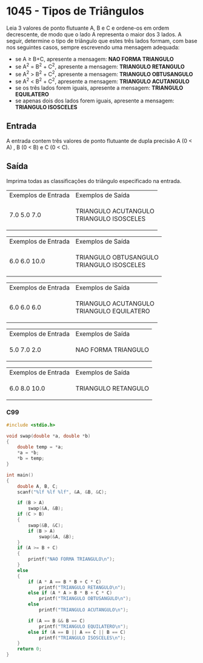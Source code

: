 <html>
  <body style="padding: 10px 0px">
    <div class="header">
      <h1>1045 - Tipos de Triângulos</h1>
      <div class="problem">
        <div class="description">
          <p>
            Leia 3 valores de ponto flutuante A, B e C e ordene-os em ordem
            decrescente, de modo que o lado A representa o maior dos 3 lados. A
            seguir, determine o tipo de triângulo que estes três lados formam,
            com base nos seguintes casos, sempre escrevendo uma mensagem
            adequada:<br />
          </p>
          <ul>
            <li>
              se A &ge; B+C, apresente a mensagem:
              <strong>NAO FORMA TRIANGULO</strong>
            </li>
            <li>
              se A<sup>2</sup> = B<sup>2</sup> + C<sup>2</sup>, apresente a
              mensagem: <strong>TRIANGULO RETANGULO</strong>
            </li>
            <li>
              se A<sup>2</sup> &gt; B<sup>2</sup> + C<sup>2</sup>, apresente a
              mensagem: <strong>TRIANGULO OBTUSANGULO</strong>
            </li>
            <li>
              se A<sup>2</sup> &lt; B<sup>2</sup> + C<sup>2</sup>, apresente a
              mensagem: <strong>TRIANGULO ACUTANGULO</strong>
            </li>
            <li>
              se os três lados forem iguais, apresente a mensagem:
              <strong>TRIANGULO EQUILATERO</strong>
            </li>
            <li>
              se apenas dois dos lados forem iguais, apresente a mensagem:
              <strong>TRIANGULO ISOSCELES</strong>
            </li>
          </ul>
        </div>
        <h2>Entrada</h2>
        <div class="input">
          <p>
            A entrada contem três valores de ponto flutuante de dupla precisão A
            (0 &lt; A) , B (0 &lt; B) e C (0 &lt; C).
          </p>
        </div>
        <h2>Saída</h2>
        <div class="output">
          <p>
            Imprima todas as classificações do triângulo especificado na
            entrada.
          </p>
        </div>
        <div class="both"></div>
        <table>
          <tbody>
            <tr>
              <td>Exemplos de Entrada</td>
              <td>Exemplos de Saída</td>
            </tr>
            <tr>
              <td class="division">
                <p>7.0 5.0 7.0</p>
              </td>
              <td>
                <p>
                  TRIANGULO ACUTANGULO<br />
                  TRIANGULO ISOSCELES
                </p>
              </td>
            </tr>
          </tbody>
        </table>
        <table>
          <tbody>
            <tr>
              <td>Exemplos de Entrada</td>
              <td>Exemplos de Saída</td>
            </tr>
            <tr>
              <td class="division">
                <p>6.0 6.0 10.0</p>
              </td>
              <td>
                <p>
                  TRIANGULO OBTUSANGULO<br />
                  TRIANGULO ISOSCELES
                </p>
              </td>
            </tr>
          </tbody>
        </table>
        <table>
          <tbody>
            <tr>
              <td>Exemplos de Entrada</td>
              <td>Exemplos de Saída</td>
            </tr>
            <tr>
              <td class="division">
                <p>6.0 6.0 6.0</p>
              </td>
              <td>
                <p>
                  TRIANGULO ACUTANGULO<br />
                  TRIANGULO EQUILATERO
                </p>
              </td>
            </tr>
          </tbody>
        </table>
        <table>
          <tbody>
            <tr>
              <td>Exemplos de Entrada</td>
              <td>Exemplos de Saída</td>
            </tr>
            <tr>
              <td class="division">
                <p>5.0 7.0 2.0</p>
              </td>
              <td>
                <p>NAO FORMA TRIANGULO</p>
              </td>
            </tr>
          </tbody>
        </table>
        <table>
          <tbody>
            <tr>
              <td>Exemplos de Entrada</td>
              <td>Exemplos de Saída</td>
            </tr>
            <tr>
              <td class="division">
                <p>6.0 8.0 10.0</p>
              </td>
              <td>
                <p>TRIANGULO RETANGULO</p>
              </td>
            </tr>
          </tbody>
        </table>
      </div>
    </div>
  </body>
</html>

### C99

```c
#include <stdio.h>

void swap(double *a, double *b)
{
    double temp = *a;
    *a = *b;
    *b = temp;
}

int main()
{
    double A, B, C;
    scanf("%lf %lf %lf", &A, &B, &C);

    if (B > A)
        swap(&A, &B);
    if (C > B)
    {
        swap(&B, &C);
        if (B > A)
            swap(&A, &B);
    }
    if (A >= B + C)
    {
        printf("NAO FORMA TRIANGULO\n");
    }
    else
    {
        if (A * A == B * B + C * C)
            printf("TRIANGULO RETANGULO\n");
        else if (A * A > B * B + C * C)
            printf("TRIANGULO OBTUSANGULO\n");
        else
            printf("TRIANGULO ACUTANGULO\n");

        if (A == B && B == C)
            printf("TRIANGULO EQUILATERO\n");
        else if (A == B || A == C || B == C)
            printf("TRIANGULO ISOSCELES\n");
    }
    return 0;
}
```
